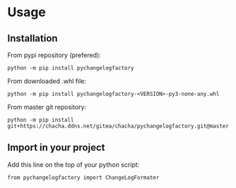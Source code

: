 # Usage

## Installation

From pypi repository (prefered):

    python -m pip install pychangelogfactory
    
From downloaded .whl file:

    python -m pip install pychangelogfactory-<VERSION>-py3-none-any.whl
    
From master git repository:

    python -m pip install git+https://chacha.ddns.net/gitea/chacha/pychangelogfactory.git@master




## Import in your project

Add this line on the top of your python script:

    from pychangelogfactory import ChangeLogFormater
